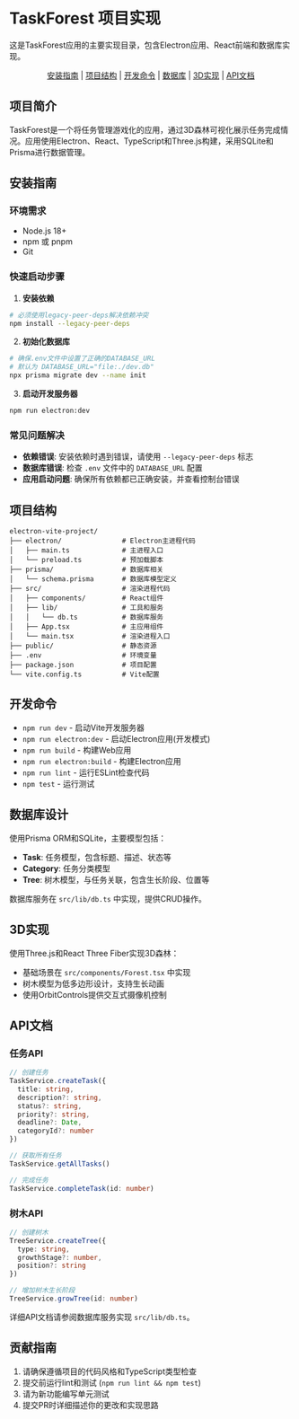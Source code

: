 # TaskForest 项目实现

这是TaskForest应用的主要实现目录，包含Electron应用、React前端和数据库实现。

<div align="center">

[安装指南](#安装指南) | 
[项目结构](#项目结构) | 
[开发命令](#开发命令) | 
[数据库](#数据库设计) | 
[3D实现](#3d实现) | 
[API文档](#api文档)

</div>

## 项目简介

TaskForest是一个将任务管理游戏化的应用，通过3D森林可视化展示任务完成情况。应用使用Electron、React、TypeScript和Three.js构建，采用SQLite和Prisma进行数据管理。

## 安装指南

### 环境需求

- Node.js 18+
- npm 或 pnpm
- Git

### 快速启动步骤

1. **安装依赖**
```bash
# 必须使用legacy-peer-deps解决依赖冲突
npm install --legacy-peer-deps
```

2. **初始化数据库**
```bash
# 确保.env文件中设置了正确的DATABASE_URL
# 默认为 DATABASE_URL="file:./dev.db"
npx prisma migrate dev --name init
```

3. **启动开发服务器**
```bash
npm run electron:dev
```

### 常见问题解决

- **依赖错误**: 安装依赖时遇到错误，请使用 `--legacy-peer-deps` 标志
- **数据库错误**: 检查 `.env` 文件中的 `DATABASE_URL` 配置
- **应用启动问题**: 确保所有依赖都已正确安装，并查看控制台错误

## 项目结构

```
electron-vite-project/
├── electron/               # Electron主进程代码
│   ├── main.ts             # 主进程入口
│   └── preload.ts          # 预加载脚本
├── prisma/                 # 数据库相关
│   └── schema.prisma       # 数据库模型定义
├── src/                    # 渲染进程代码
│   ├── components/         # React组件
│   ├── lib/                # 工具和服务
│   │   └── db.ts           # 数据库服务
│   ├── App.tsx             # 主应用组件
│   └── main.tsx            # 渲染进程入口
├── public/                 # 静态资源
├── .env                    # 环境变量
├── package.json            # 项目配置
└── vite.config.ts          # Vite配置
```

## 开发命令

- `npm run dev` - 启动Vite开发服务器
- `npm run electron:dev` - 启动Electron应用(开发模式)
- `npm run build` - 构建Web应用
- `npm run electron:build` - 构建Electron应用
- `npm run lint` - 运行ESLint检查代码
- `npm test` - 运行测试

## 数据库设计

使用Prisma ORM和SQLite，主要模型包括：

- **Task**: 任务模型，包含标题、描述、状态等
- **Category**: 任务分类模型
- **Tree**: 树木模型，与任务关联，包含生长阶段、位置等

数据库服务在 `src/lib/db.ts` 中实现，提供CRUD操作。

## 3D实现

使用Three.js和React Three Fiber实现3D森林：

- 基础场景在 `src/components/Forest.tsx` 中实现
- 树木模型为低多边形设计，支持生长动画
- 使用OrbitControls提供交互式摄像机控制

## API文档

### 任务API

```typescript
// 创建任务
TaskService.createTask({
  title: string,
  description?: string,
  status?: string,
  priority?: string,
  deadline?: Date,
  categoryId?: number
})

// 获取所有任务
TaskService.getAllTasks()

// 完成任务
TaskService.completeTask(id: number)
```

### 树木API

```typescript
// 创建树木
TreeService.createTree({
  type: string,
  growthStage?: number,
  position?: string
})

// 增加树木生长阶段
TreeService.growTree(id: number)
```

详细API文档请参阅数据库服务实现 `src/lib/db.ts`。

## 贡献指南

1. 请确保遵循项目的代码风格和TypeScript类型检查
2. 提交前运行lint和测试 (`npm run lint && npm test`)
3. 请为新功能编写单元测试
4. 提交PR时详细描述你的更改和实现思路